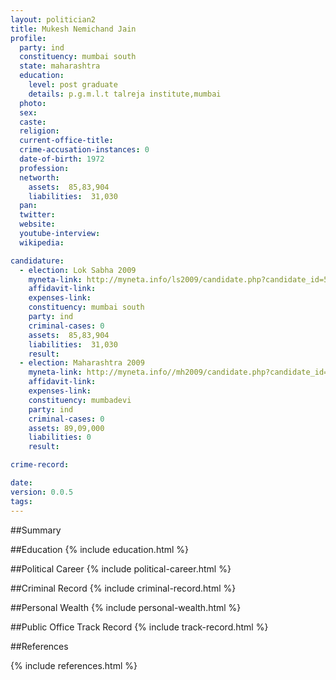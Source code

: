 ```yaml
---
layout: politician2
title: Mukesh Nemichand Jain
profile: 
  party: ind
  constituency: mumbai south
  state: maharashtra
  education: 
    level: post graduate
    details: p.g.m.l.t talreja institute,mumbai
  photo: 
  sex: 
  caste: 
  religion: 
  current-office-title: 
  crime-accusation-instances: 0
  date-of-birth: 1972
  profession: 
  networth: 
    assets:  85,83,904
    liabilities:  31,030
  pan: 
  twitter: 
  website: 
  youtube-interview: 
  wikipedia: 

candidature: 
  - election: Lok Sabha 2009
    myneta-link: http://myneta.info/ls2009/candidate.php?candidate_id=5490
    affidavit-link: 
    expenses-link: 
    constituency: mumbai south 
    party: ind
    criminal-cases: 0
    assets:  85,83,904
    liabilities:  31,030
    result:  
  - election: Maharashtra 2009
    myneta-link: http://myneta.info//mh2009/candidate.php?candidate_id=2452
    affidavit-link: 
    expenses-link: 
    constituency: mumbadevi 
    party: ind
    criminal-cases: 0
    assets: 89,09,000
    liabilities: 0
    result:  

crime-record: 

date: 
version: 0.0.5
tags: 
---
```

##Summary


##Education
{% include education.html %}


##Political Career
{% include political-career.html %}


##Criminal Record
{% include criminal-record.html %}


##Personal Wealth
{% include personal-wealth.html %}


##Public Office Track Record
{% include track-record.html %}


##References


{% include references.html %}